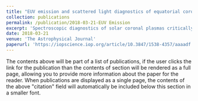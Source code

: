 ```yaml
---
title: "EUV emission and scattered light diagnostics of equatorial coronal holes as seen by Hinode/EIS"
collection: publications
permalink: /publication/2018-03-21-EUV Emission
excerpt: 'Spectroscopic diagnostics of solar coronal plasmas critically depends on the uncertainty in the measured line intensities. One of the main sources of uncertainty is instrumental scattered light, which is potentially most important in low-brightness areas. In the solar corona, such areas include polar and equatorial coronal holes, which are the source regions of the solar wind; instrument-scattered light must thus pose a significant obstacle to studies of the source regions of the solar wind. In this paper, we investigate the importance of instrument-scattered light on observations of equatorial coronal holes made by the Hinode/EIS spectrometer in two different phases of the solar cycle. We find that the instrument-scattered light is significant at all temperatures, and in both regions it amounts to approximately 10% of the average intensity of the neighboring quiet-Sun regions. Such contribution dominates the measured intensity for spectral lines formed at temperatures larger than Log T = 6.15 K, and has deep implications for spectroscopic diagnostics of equatorial coronal hole plasmas and studies of the source regions of a large portion of the solar wind that reaches Earth. Our results suggest that the high-temperature tail in the coronal hole plasma distribution with temperature, however small, is an artifact due to the presence of scattered light.'
date: 2018-03-21
venue: 'The Astrophysical Journal'
paperurl: 'https://iopscience.iop.org/article/10.3847/1538-4357/aaaadf'
---
```


The contents above will be part of a list of publications, if the user clicks the link for the publication than the contents of section will be rendered as a full page, allowing you to provide more information about the paper for the reader. When publications are displayed as a single page, the contents of the above "citation" field will automatically be included below this section in a smaller font.
